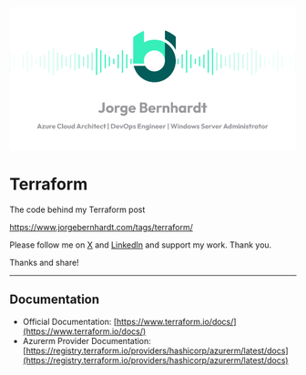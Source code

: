 ![logo](img/logo.png)
# Terraform
The code behind my Terraform post

https://www.jorgebernhardt.com/tags/terraform/

Please follow me on [X](https://twitter.com/JorgeBernhardt) and [LinkedIn](https://www.linkedin.com/in/jorgebernhardt/) and support my work. Thank you.

Thanks and share!

---------------------------------
## Documentation

- Official Documentation: [https://www.terraform.io/docs/](https://www.terraform.io/docs/)
- Azurerm Provider Documentation: [https://registry.terraform.io/providers/hashicorp/azurerm/latest/docs](https://registry.terraform.io/providers/hashicorp/azurerm/latest/docs)

